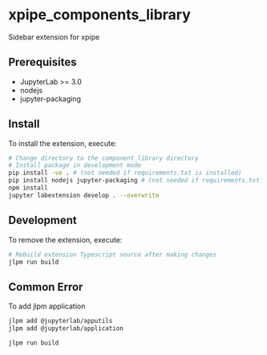 # xpipe_components_library

Sidebar extension for xpipe

## Prerequisites

* JupyterLab >= 3.0
* nodejs
* jupyter-packaging

## Install

To install the extension, execute:

```bash
# Change directory to the component_library directory
# Install package in development mode
pip install -ve . # (not needed if requirements.txt is installed)
pip install nodejs jupyter-packaging # (not needed if requirements.txt is installed)
npm install
jupyter labextension develop . --overwrite

```

## Development

To remove the extension, execute:

```bash
# Rebuild extension Typescript source after making changes
jlpm run build
```

## Common Error

To add jlpm application
```bash
jlpm add @jupyterlab/apputils
jlpm add @jupyterlab/application

jlpm run build
```
